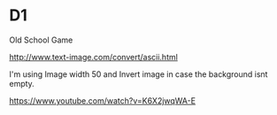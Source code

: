 # D1
Old School Game


http://www.text-image.com/convert/ascii.html

I'm using Image width 50 and Invert image in case the background isnt empty.


https://www.youtube.com/watch?v=K6X2jwqWA-E
